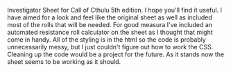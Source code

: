 Investigator Sheet for Call of Cthulu 5th edition. I hope you'll find it useful. I have aimed for a look and feel like the original sheet as well as included most of the rolls that will be needed. For good measura I've included an automated resistance roll calculator on the sheet as I thought that might come in handy. All of the styling is in the html so the code is probably unnecessarily messy, but I just couldn't figure out how to work the CSS. Cleaning up the code would be a project for the future. As it stands now the sheet seems to be working as it should.
